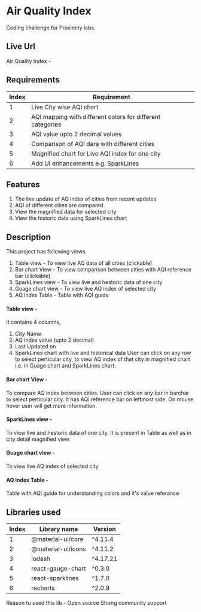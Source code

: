 # Air Quality Index

Coding challenge for Proximity labs.

## Live Url
Air Quality Index - 

## Requirements

| Index |                         Requirement                         |
| ----- | ----------------------------------------------------------- |
| 1     | Live City wise AQI chart                                    |
| 2     | AQI mapping with different colors for different categories  |
| 3     | AQI value upto 2 decimal values                             |
| 4     | Comparison of AQI dara with different cities                |
| 5     | Magnified chart for Live AQI index for one city             |
| 6     | Add UI enhancements e.g. SparkLines                         |

## Features
1. The live update of AQ index of cities from recent updates
2. AQI of different cities are compared 
3. View the magnified data for selected city
4. View the historic data using SparkLines chart

## Description
This project has following views
1. Table view - To view live AQ data of all cities (clickable)
2. Bar chart View - To view comparison between cities with AQI reference bar (clickable)
3. SparkLines view - To view live and hestoric data of one city
4. Guage chart view - To view live AQ index of selected city
5. AQ index Table - Table with AQI guide

#### Table view - 
It contains 4 columns,
1. City Name
2. AQ index value (upto 2 decimal)
3. Last Updated on
4. SparkLines chart with live and historical data
User can click on any row to select perticular city, to view AQ index of that city in magnified chart i.e. in Guage chart and SparkLines chart.

#### Bar chart View - 
To compare AQ index between cities.
User can click on any bar in barchar to select perticular city.
It has AQI reference bar on leftmost side.
On mouse hover user will get more information.

#### SparkLines view - 
To view live and hestoric data of one city.
It is present in Table as well as in city detail magnified view.

#### Guage chart view -
To view live AQ index of selected city

#### AQ index Table - 
Table with AQI guide for understanding colors and it's value referance


## Libraries used

| Index |    Library name    |  Version  |
| ----- | ------------------ | --------- |
| 1     | @material-ui/core  | ^4.11.4   |
| 2     | @material-ui/icons | ^4.11.2   |
| 3     | lodash             | ^4.17.21  |
| 4     | react-gauge-chart  | ^0.3.0    |
| 5     | react-sparklines   | ^1.7.0    |
| 6     | recharts           | ^2.0.9    |.

Reason to used this lib -
Open source
Strong community support
